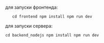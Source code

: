 для запуски фронтенда:

`   cd frontend
    npm install
    npm run dev`

для запуски сервера:

`cd backend_nodejs
  npm install
  npm run dev`
